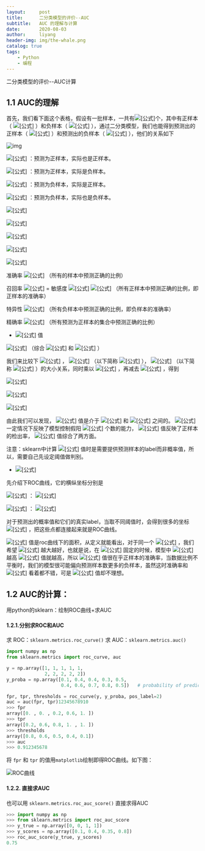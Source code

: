 ```yaml
---
layout:     post
title:      二分类模型的评价--AUC
subtitle:   AUC 的理解与计算
date:       2020-08-03
author:     liyang
header-img: img/the-whale.png
catalog: true
tags:
    - Python
    - 编程
---
```


二分类模型的评价--AUC计算

## 1.1 AUC的理解

首先，我们看下面这个表格，假设有一批样本，一共有![[公式]](https://www.zhihu.com/equation?tex=ALL)个，其中有正样本（ ![[公式]](https://www.zhihu.com/equation?tex=P) ）和负样本（ ![[公式]](https://www.zhihu.com/equation?tex=N) ），通过二分类模型，我们也能得到预测出的正样本（ ![[公式]](https://www.zhihu.com/equation?tex=P%5E%7B%27%7D) ）和预测出的负样本（ ![[公式]](https://www.zhihu.com/equation?tex=N%5E%7B%27%7D) ），他们的关系如下

![img](https://pic3.zhimg.com/80/v2-b3d25b7cd2053d8e2fafd8c3c8da3a4f_1440w.jpg)

![[公式]](https://www.zhihu.com/equation?tex=TP) ：预测为正样本，实际也是正样本。

![[公式]](https://www.zhihu.com/equation?tex=FP) ：预测为正样本，实际是负样本。

![[公式]](https://www.zhihu.com/equation?tex=FN) ：预测为负样本，实际是正样本。

![[公式]](https://www.zhihu.com/equation?tex=TN) ：预测为负样本，实际也是负样本。

![[公式]](https://www.zhihu.com/equation?tex=ALL+%3D+P+%2B+N+%3D+P%27+%2B+N%27)

![[公式]](https://www.zhihu.com/equation?tex=P+%3D+TP+%2B+FN)

![[公式]](https://www.zhihu.com/equation?tex=N+%3D+FP+%2B+TN)

![[公式]](https://www.zhihu.com/equation?tex=P%27+%3D+TP+%2B+FP)

![[公式]](https://www.zhihu.com/equation?tex=N%27+%3D+FN+%2B+TN)

准确率 ![[公式]](https://www.zhihu.com/equation?tex=Acc+%3D+%5Cfrac%7BTP+%2B+TN%7D%7BALL%7D) （所有的样本中预测正确的比例）

召回率 ![[公式]](https://www.zhihu.com/equation?tex=Recall) = 敏感度 ![[公式]](https://www.zhihu.com/equation?tex=Sensitive) ![[公式]](https://www.zhihu.com/equation?tex=%3D+%5Cfrac%7BTP%7D%7BP%7D+%3D+%5Cfrac%7BTP%7D%7BTP+%2B+FN%7D) （所有正样本中预测正确的比例，即正样本的准确率）

特异性 ![[公式]](https://www.zhihu.com/equation?tex=Specificity+%3D+%5Cfrac%7BTN%7D%7BN%7D+%3D+%5Cfrac%7BTN%7D%7BFP+%2B+TN%7D) （所有负样本中预测正确的比例，即负样本的准确率）

精确率 ![[公式]](https://www.zhihu.com/equation?tex=Precision+%3D+%5Cfrac%7BTP%7D%7BP%5E%7B%27%7D%7D+%3D+%5Cfrac%7BTP%7D%7BTP+%2B+FP%7D) （所有预测为正样本的集合中预测正确的比例）

- ![[公式]](https://www.zhihu.com/equation?tex=F1) 值

![[公式]](https://www.zhihu.com/equation?tex=F1+%3D+%5Cfrac%7B2+%2A+Precision+%2A+Recall%7D%7BPrecision+%2B+Recall%7D) （综合 ![[公式]](https://www.zhihu.com/equation?tex=Precision) 和 ![[公式]](https://www.zhihu.com/equation?tex=Recall) ）

我们来比较下 ![[公式]](https://www.zhihu.com/equation?tex=F1) ， ![[公式]](https://www.zhihu.com/equation?tex=Precision) （以下简称 ![[公式]](https://www.zhihu.com/equation?tex=p) ）， ![[公式]](https://www.zhihu.com/equation?tex=Recall) （以下简称 ![[公式]](https://www.zhihu.com/equation?tex=r) ）的大小关系，同时乘以 ![[公式]](https://www.zhihu.com/equation?tex=p%2Br) ，再减去 ![[公式]](https://www.zhihu.com/equation?tex=p%2Ar) ，得到

![[公式]](https://www.zhihu.com/equation?tex=F1+%E2%86%92+2%2Ap%2Ar+%E2%86%92+p%2Ar)

![[公式]](https://www.zhihu.com/equation?tex=p+%E2%86%92+p%28p%2Br%29+%E2%86%92+p%2Ap)

![[公式]](https://www.zhihu.com/equation?tex=r+%E2%86%92+r%28p%2Br%29+%E2%86%92+r%2Ar)

由此我们可以发现， ![[公式]](https://www.zhihu.com/equation?tex=F1) 值是介于 ![[公式]](https://www.zhihu.com/equation?tex=p) 和 ![[公式]](https://www.zhihu.com/equation?tex=r) 之间的。 ![[公式]](https://www.zhihu.com/equation?tex=Precision) 一定情况下反映了模型控制假阳 ![[公式]](https://www.zhihu.com/equation?tex=FP) 个数的能力， ![[公式]](https://www.zhihu.com/equation?tex=Recall) 值反映了正样本的检出率， ![[公式]](https://www.zhihu.com/equation?tex=F1) 值综合了两方面。

注意：sklearn中计算 ![[公式]](https://www.zhihu.com/equation?tex=F1) 值时是需要提供预测样本的label而非概率值，所以，需要自己先设定阈值做判别。

- ![[公式]](https://www.zhihu.com/equation?tex=AUC)

先介绍下ROC曲线，它的横纵坐标分别是

![[公式]](https://www.zhihu.com/equation?tex=x) ： ![[公式]](https://www.zhihu.com/equation?tex=1+-+Specificity+%3D+%5Cfrac%7BFP%7D%7BFP+%2B+TN%7D+%3D+%5Cfrac%7BFP%7D%7BN%7D)

![[公式]](https://www.zhihu.com/equation?tex=y) ： ![[公式]](https://www.zhihu.com/equation?tex=Sensitive+%3D+%5Cfrac%7BTP%7D%7BP%7D)

对于预测出的概率值和它们的真实label，当取不同阈值时，会得到很多的坐标 ![[公式]](https://www.zhihu.com/equation?tex=%28x%2C+y%29) ，把这些点都连接起来就是ROC曲线。

![[公式]](https://www.zhihu.com/equation?tex=AUC) 值是roc曲线下的面积，从定义就能看出，对于同一个 ![[公式]](https://www.zhihu.com/equation?tex=x) ，我们希望 ![[公式]](https://www.zhihu.com/equation?tex=y) 越大越好，也就是说，在 ![[公式]](https://www.zhihu.com/equation?tex=FP) 固定的时候，模型中 ![[公式]](https://www.zhihu.com/equation?tex=TP) 越高 ![[公式]](https://www.zhihu.com/equation?tex=AUC) 值就越高，所以 ![[公式]](https://www.zhihu.com/equation?tex=AUC) 值很在乎正样本的准确率，当数据比例不平衡时，我们的模型很可能偏向预测样本数更多的负样本，虽然这时准确率和 ![[公式]](https://www.zhihu.com/equation?tex=LogLoss) 看着都不错，可是 ![[公式]](https://www.zhihu.com/equation?tex=AUC) 值却不理想。

## 1.2 AUC的计算：

用python的sklearn：绘制ROC曲线+求AUC

#### 1.2.1.分别求ROC和AUC

求 ROC：`sklearn.metrics.roc_curve()`
求 AUC：`sklearn.metrics.auc()`

```python
import numpy as np
from sklearn.metrics import roc_curve, auc

y = np.array([1, 1, 1, 1, 1,
              2, 2, 2, 2, 2])
y_proba = np.array([0.1, 0.4, 0.4, 0.3, 0.5,
                    0.4, 0.6, 0.7, 0.8, 0.5])   # probability of prediction as positive

fpr, tpr, thresholds = roc_curve(y, y_proba, pos_label=2)
auc = auc(fpr, tpr)12345678910
>>> fpr
array([0. , 0. , 0.2, 0.6, 1. ])
>>> tpr
array([0.2, 0.6, 0.8, 1. , 1. ])
>>> thresholds
array([0.8, 0.6, 0.5, 0.4, 0.1])
>>> auc
>>> 0.912345678
```

将 `fpr` 和 `tpr` 的值用`matplotlib`绘制即得ROC曲线。如下图：

![ROC曲线](https://img-blog.csdn.net/20180816014131952?watermark/2/text/aHR0cHM6Ly9ibG9nLmNzZG4ubmV0L3FxXzIwMDExNjA3/font/5a6L5L2T/fontsize/400/fill/I0JBQkFCMA==/dissolve/70)



#### 1.2.2. 直接求AUC

也可以用 `sklearn.metrics.roc_auc_score()` 直接求得AUC

```python
>>> import numpy as np
>>> from sklearn.metrics import roc_auc_score
>>> y_true = np.array([0, 0, 1, 1])
>>> y_scores = np.array([0.1, 0.4, 0.35, 0.8])
>>> roc_auc_score(y_true, y_scores)
0.75
```


